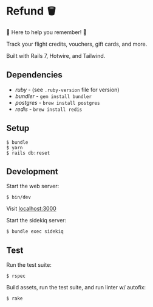# Refund 🪣

👾 Here to help you remember! 👾

Track your flight credits, vouchers, gift cards, and more.

Built with Rails 7, Hotwire, and Tailwind.

## Dependencies

- _ruby_ - (see `.ruby-version` file for version)
- _bundler_ - `gem install bundler`
- _postgres_ - `brew install postgres`
- _redis_ - `brew install redis`

## Setup

```
$ bundle
$ yarn
$ rails db:reset
```

## Development

Start the web server:

```
$ bin/dev
```

Visit [localhost:3000](http://localhost:3000)

Start the sidekiq server:

```
$ bundle exec sidekiq
```

## Test

Run the test suite:

```
$ rspec
```

Build assets, run the test suite, and run linter w/ autofix:

```
$ rake
```
